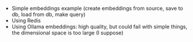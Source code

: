 * Simple embeddings example (create embeddings from source, save to db, load from db, make query)
* Using Redis
* Using Ollama embeddings: high quality, but could fail with simple things, the dimensional space is too large (I suppose)